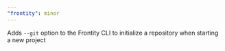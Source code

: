 ```yaml
---
"frontity": minor
---
```


Adds `--git` option to the Frontity CLI to initialize a repository when starting a new project
